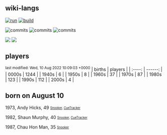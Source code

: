 ## wiki-langs
[![run](https://github.com/dreamerminsk/wiki-langs/actions/workflows/run.yml/badge.svg)](https://github.com/dreamerminsk/wiki-langs/actions/workflows/run.yml)
[![build](https://github.com/dreamerminsk/wiki-langs/actions/workflows/build.yml/badge.svg)](https://github.com/dreamerminsk/wiki-langs/actions/workflows/build.yml)

![commits](https://img.shields.io/github/commit-activity/y/dreamerminsk/wiki-langs)
![commits](https://img.shields.io/github/commit-activity/m/dreamerminsk/wiki-langs)
![commits](https://img.shields.io/github/commit-activity/w/dreamerminsk/wiki-langs)

![](https://img.shields.io/github/languages/code-size/dreamerminsk/wiki-langs)
![](https://img.shields.io/github/repo-size/dreamerminsk/wiki-langs)

## players
<sup>last modified: Wed, 10 Aug 2022 10:09:03 +0000</sup>
| births | players |
| :----: | ------: |
| 0000s | 1244 |
| 1940s | 6 |
| 1950s | 8 |
| 1960s | 37 |
| 1970s | 87 |
| 1980s | 123 |
| 1990s | 112 |
| 2000s | 4 |

##  born on August 10
1973, Andy Hicks, 49 <sub><sup>[Snooker](http://www.snooker.org/res/index.asp?player=51), [CueTracker](http://cuetracker.net/Players/andy-hicks/)</sup></sub>

1982, Shaun Murphy, 40 <sub><sup>[Snooker](http://www.snooker.org/res/index.asp?player=97), [CueTracker](http://cuetracker.net/Players/shaun-murphy/)</sup></sub>

1987, Chau Hon Man, 35 <sub><sup>[Snooker](http://www.snooker.org/res/index.asp?player=1090)</sup></sub>



